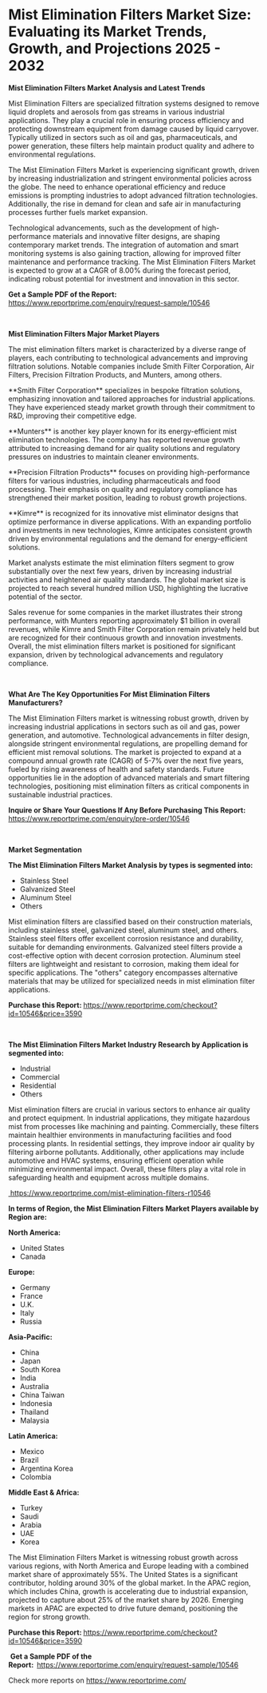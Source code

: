 <p><h1>Mist Elimination Filters Market Size: Evaluating its Market Trends, Growth, and Projections 2025 - 2032</h1></p><p><strong>Mist Elimination Filters Market Analysis and Latest Trends</strong></p>
<p><p>Mist Elimination Filters are specialized filtration systems designed to remove liquid droplets and aerosols from gas streams in various industrial applications. They play a crucial role in ensuring process efficiency and protecting downstream equipment from damage caused by liquid carryover. Typically utilized in sectors such as oil and gas, pharmaceuticals, and power generation, these filters help maintain product quality and adhere to environmental regulations.</p><p>The Mist Elimination Filters Market is experiencing significant growth, driven by increasing industrialization and stringent environmental policies across the globe. The need to enhance operational efficiency and reduce emissions is prompting industries to adopt advanced filtration technologies. Additionally, the rise in demand for clean and safe air in manufacturing processes further fuels market expansion.</p><p>Technological advancements, such as the development of high-performance materials and innovative filter designs, are shaping contemporary market trends. The integration of automation and smart monitoring systems is also gaining traction, allowing for improved filter maintenance and performance tracking. The Mist Elimination Filters Market is expected to grow at a CAGR of 8.00% during the forecast period, indicating robust potential for investment and innovation in this sector.</p></p>
<p><strong>Get a Sample PDF of the Report:&nbsp;</strong> <a href="https://www.reportprime.com/enquiry/request-sample/10546?utm_campaign=2998&utm_medium=2&utm_source=Github&utm_content=ia&utm_term=20032025&utm_id=mist-elimination-filters">https://www.reportprime.com/enquiry/request-sample/10546</a></p>
<p>&nbsp;</p>
<p><strong>Mist Elimination Filters Major Market Players</strong></p>
<p><p>The mist elimination filters market is characterized by a diverse range of players, each contributing to technological advancements and improving filtration solutions. Notable companies include Smith Filter Corporation, Air Filters, Precision Filtration Products, and Munters, among others.</p><p>**Smith Filter Corporation** specializes in bespoke filtration solutions, emphasizing innovation and tailored approaches for industrial applications. They have experienced steady market growth through their commitment to R&D, improving their competitive edge.</p><p>**Munters** is another key player known for its energy-efficient mist elimination technologies. The company has reported revenue growth attributed to increasing demand for air quality solutions and regulatory pressures on industries to maintain cleaner environments.</p><p>**Precision Filtration Products** focuses on providing high-performance filters for various industries, including pharmaceuticals and food processing. Their emphasis on quality and regulatory compliance has strengthened their market position, leading to robust growth projections.</p><p>**Kimre** is recognized for its innovative mist eliminator designs that optimize performance in diverse applications. With an expanding portfolio and investments in new technologies, Kimre anticipates consistent growth driven by environmental regulations and the demand for energy-efficient solutions.</p><p>Market analysts estimate the mist elimination filters segment to grow substantially over the next few years, driven by increasing industrial activities and heightened air quality standards. The global market size is projected to reach several hundred million USD, highlighting the lucrative potential of the sector.</p><p>Sales revenue for some companies in the market illustrates their strong performance, with Munters reporting approximately $1 billion in overall revenues, while Kimre and Smith Filter Corporation remain privately held but are recognized for their continuous growth and innovation investments. Overall, the mist elimination filters market is positioned for significant expansion, driven by technological advancements and regulatory compliance.</p></p>
<p>&nbsp;</p>
<p><strong>What Are The Key Opportunities For Mist Elimination Filters Manufacturers?</strong></p>
<p><p>The Mist Elimination Filters market is witnessing robust growth, driven by increasing industrial applications in sectors such as oil and gas, power generation, and automotive. Technological advancements in filter design, alongside stringent environmental regulations, are propelling demand for efficient mist removal solutions. The market is projected to expand at a compound annual growth rate (CAGR) of 5-7% over the next five years, fueled by rising awareness of health and safety standards. Future opportunities lie in the adoption of advanced materials and smart filtering technologies, positioning mist elimination filters as critical components in sustainable industrial practices.</p></p>
<p><strong>Inquire or Share Your Questions If Any Before Purchasing This Report:</strong> <a href="https://www.reportprime.com/enquiry/pre-order/10546?utm_campaign=2998&utm_medium=2&utm_source=Github&utm_content=ia&utm_term=20032025&utm_id=mist-elimination-filters">https://www.reportprime.com/enquiry/pre-order/10546</a></p>
<p>&nbsp;</p>
<p><strong>Market Segmentation</strong></p>
<p><strong>The Mist Elimination Filters Market Analysis by types is segmented into:</strong></p>
<p><ul><li>Stainless Steel</li><li>Galvanized Steel</li><li>Aluminum Steel</li><li>Others</li></ul></p>
<p><p>Mist elimination filters are classified based on their construction materials, including stainless steel, galvanized steel, aluminum steel, and others. Stainless steel filters offer excellent corrosion resistance and durability, suitable for demanding environments. Galvanized steel filters provide a cost-effective option with decent corrosion protection. Aluminum steel filters are lightweight and resistant to corrosion, making them ideal for specific applications. The "others" category encompasses alternative materials that may be utilized for specialized needs in mist elimination filter applications.</p></p>
<p><strong>Purchase this Report:&nbsp;</strong><a href="https://www.reportprime.com/checkout?id=10546&price=3590&utm_campaign=2998&utm_medium=2&utm_source=Github&utm_content=ia&utm_term=20032025&utm_id=mist-elimination-filters">https://www.reportprime.com/checkout?id=10546&price=3590</a></p>
<p>&nbsp;</p>
<p><strong>The Mist Elimination Filters Market Industry Research by Application is segmented into:</strong></p>
<p><ul><li>Industrial</li><li>Commercial</li><li>Residential</li><li>Others</li></ul></p>
<p><p>Mist elimination filters are crucial in various sectors to enhance air quality and protect equipment. In industrial applications, they mitigate hazardous mist from processes like machining and painting. Commercially, these filters maintain healthier environments in manufacturing facilities and food processing plants. In residential settings, they improve indoor air quality by filtering airborne pollutants. Additionally, other applications may include automotive and HVAC systems, ensuring efficient operation while minimizing environmental impact. Overall, these filters play a vital role in safeguarding health and equipment across multiple domains.</p></p>
<p><a href="https://www.reportprime.com/mist-elimination-filters-r10546?utm_campaign=2998&utm_medium=2&utm_source=Github&utm_content=ia&utm_term=20032025&utm_id=mist-elimination-filters">&nbsp;https://www.reportprime.com/mist-elimination-filters-r10546</a></p>
<p><strong>In terms of Region, the Mist Elimination Filters Market Players available by Region are:</strong></p>
<p>
    <p> <strong> North America: </strong>
        <ul>
            <li>United States</li>
            <li>Canada</li>
        </ul>
        </p> 
    <p> <strong> Europe: </strong>
        <ul>
            <li>Germany</li>
            <li>France</li>
            <li>U.K.</li>
            <li>Italy</li>
            <li>Russia</li>
        </ul>
        </p> 
    <p> <strong> Asia-Pacific: </strong>
        <ul>
            <li>China</li>
            <li>Japan</li>
            <li>South Korea</li>
            <li>India</li>
            <li>Australia</li>
            <li>China Taiwan</li>
            <li>Indonesia</li>
            <li>Thailand</li>
            <li>Malaysia</li>
        </ul>
        </p> 
    <p> <strong> Latin America: </strong>
        <ul>
            <li>Mexico</li>
            <li>Brazil</li>
            <li>Argentina Korea</li>
            <li>Colombia</li>
        </ul>
        </p> 
    <p> <strong> Middle East & Africa: </strong>
        <ul>
            <li>Turkey</li>
            <li>Saudi</li>
            <li>Arabia</li>
            <li>UAE</li>
            <li>Korea</li>
        </ul>
    </p>
    </p>
<p><p>The Mist Elimination Filters Market is witnessing robust growth across various regions, with North America and Europe leading with a combined market share of approximately 55%. The United States is a significant contributor, holding around 30% of the global market. In the APAC region, which includes China, growth is accelerating due to industrial expansion, projected to capture about 25% of the market share by 2026. Emerging markets in APAC are expected to drive future demand, positioning the region for strong growth.</p></p>
<p><strong>Purchase this Report: </strong><a href="https://www.reportprime.com/checkout?id=10546&price=3590&utm_campaign=2998&utm_medium=2&utm_source=Github&utm_content=ia&utm_term=20032025&utm_id=mist-elimination-filters">https://www.reportprime.com/checkout?id=10546&price=3590</a></p>
<p>&nbsp;<strong>Get a Sample PDF of the Report:&nbsp;&nbsp;</strong><a href="https://www.reportprime.com/enquiry/request-sample/10546?utm_campaign=2998&utm_medium=2&utm_source=Github&utm_content=ia&utm_term=20032025&utm_id=mist-elimination-filters">https://www.reportprime.com/enquiry/request-sample/10546</a></p>
<p><strong></strong></p>
<p>Check more reports on <a href="https://www.reportprime.com/?utm_campaign=2998&utm_medium=2&utm_source=Github&utm_content=ia&utm_term=20032025&utm_id=mist-elimination-filters">https://www.reportprime.com/</a></p>